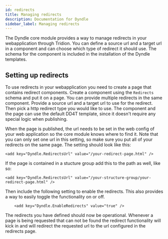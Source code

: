 ```yaml
---
id: redirects
title: Managing redirects
description: Documentation for Dyndle
sidebar_label: Managing redirects
---
```


The Dyndle core module provides a way to manage redirects in your webapplication through Tridion. You can define a source url and a target url in a component and can choose which type of redirect it should use. The schema for the component is included in the installation of the Dyndle templates. 

## Setting up redirects

To use redirects in your webapplication you need to create a page that contains redirect components. Create a component using the `Redirects` schema and put it on a page. You can provide multiple redirects in the same component. Provide a source url and a target url to use for the redirect. Then pick a http redirect type you would like to use.  The component and the page can use the default DD4T template, since it doesn't require any special logic when publishing. 

When the page is published, the url needs to be set in the web config of your web application so the core module knows where to find it. Note that you can only set one url in this setting, so make sure you put all of your redirects on the same page. The setting should look like this:

`<add key="Dyndle.RedirectsUrl" value="/your-redirect-page.html" />`

If the page is contained in a stucture group add this to the path as well, like so:

`<add key="Dyndle.RedirectsUrl" value="/your-structure-group/your-redirect-page.html" />`

Then include the following setting to enable the redirects. This also provides a way to easily toggle the functionality on or off.

`    <add key="Dyndle.EnableRedirects" value="true" />`

The redirects you have defined should now be operational. Whenever a page is being requested that can not be found the redirect functionality will kick in and will redirect the requested url to the url configured in the redirects page.